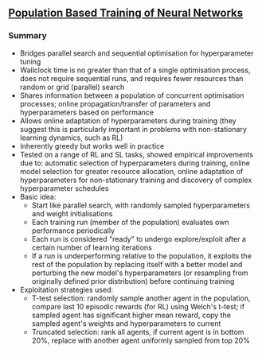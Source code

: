 [Population Based Training of Neural Networks](https://arxiv.org/abs/1711.09846)
---

### Summary
- Bridges parallel search and sequential optimisation for hyperparameter tuning
- Wallclock time is no greater than that of a single optimisation process, does not require sequential runs, and requires fewer resources than random or grid (parallel) search
- Shares information between a population of concurrent optimisation processes; online propagation/transfer of parameters and hyperparameters based on performance
- Allows online adaptation of hyperparameters during training (they suggest this is particularly important in problems with non-stationary learning dynamics, such as RL)
- Inherently greedy but works well in practice
- Tested on a range of RL and SL tasks, showed empirical improvements due to: automatic selection of hyperparameters during training, online model selection for greater resource allocation, online adaptation of hyperparameters for non-stationary training and discovery of complex hyperparameter schedules
- Basic idea: 
    - Start like parallel search, with randomly sampled hyperparameters and weight initialisations
    - Each training run (member of the population) evaluates own performance periodically
    - Each run is considered "ready" to undergo explore/exploit after a certain number of learning iterations
    - If a run is underperforming relative to the population, it exploits the rest of the population by replacing itself with a better model and perturbing the new model's hyperparameters (or resampling from originally defined prior distribution) before continuing training
- Exploitation strategies used:
    - T-test selection: randomly sample another agent in the population, compare last 10 episodic rewards (for RL) using Welch's t-test; if sampled agent has significant higher mean reward, copy the sampled agent's weights and hyperparameters to current
    - Truncated selection: rank all agents, if current agent is in bottom 20%, replace with another agent uniformly sampled from top 20%
    